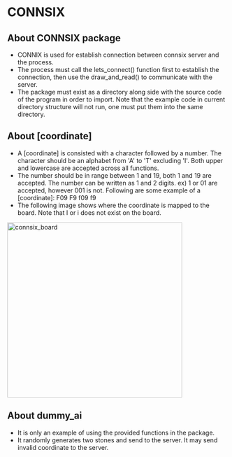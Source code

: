 # CONNSIX

## About CONNSIX package
* CONNIX is used for establish connection between connsix server and the process. 
* The process must call the lets_connect() function first to establish the connection, then use the draw_and_read() to communicate with the server. 
* The package must exist as a directory along side with the source code of the program in order to import. Note that the example code in current directory structure will not run, one must put them into the same directory.


## About [coordinate]
* A [coordinate] is consisted with a character followed by a number. The character should be an alphabet from 'A' to 'T' excluding 'I'. Both upper and lowercase are accepted across all functions.
* The number should be in range between 1 and 19, both 1 and 19 are accepted. The number can be written as 1 and 2 digits. ex) 1 or 01 are accepted, however 001 is not. Following are some example of a [coordinate]:
	F09
	F9
	f09
	f9
* The following image shows where the coordinate is mapped to the board. Note that I or i does not exist on the board.
<img width="400" alt="connsix_board" src="https://user-images.githubusercontent.com/36878832/136660098-0283f97a-a7ca-466e-bcb2-dd87aa4bdb24.png">


## About dummy_ai
* It is only an example of using the provided functions in the package.
* It randomly generates two stones and send to the server. It may send invalid coordinate to the server.
